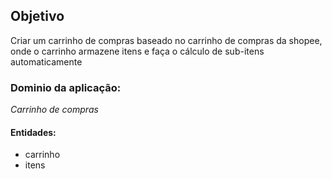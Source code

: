 ## Objetivo

Criar um carrinho de compras baseado no carrinho de compras da shopee, onde o carrinho armazene itens e faça o cálculo de sub-itens automaticamente

### Dominio da aplicação:
*Carrinho de compras*

#### Entidades:
- carrinho
- itens
